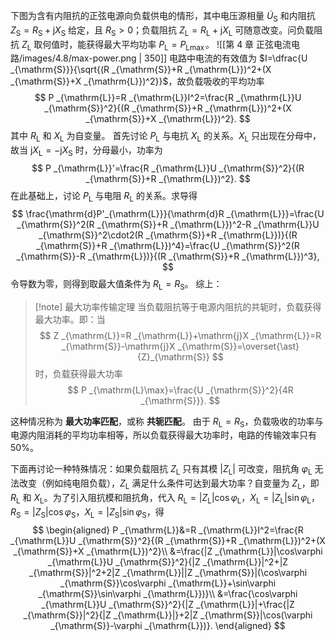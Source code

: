 下图为含有内阻抗的正弦电源向负载供电的情形，其中电压源相量 $\dot{U}_{\mathrm{S}}$ 和内阻抗 $Z _{\mathrm{S}}=R _{\mathrm{S}}+\mathrm{j}X _{\mathrm{S}}$ 给定，且 $R _{\mathrm{S}}>0$；负载阻抗 $Z _{\mathrm{L}}=R _{\mathrm{L}}+\mathrm{j}X _{\mathrm{L}}$ 可随意改变。问负载阻抗 $Z _{\mathrm{L}}$ 取何值时，能获得最大平均功率 $P _{\mathrm{L}}=P _{\mathrm{L}\max}$。
![[第 4 章 正弦电流电路/images/4.8/max-power.png | 350]]
电路中电流的有效值为 $I=\dfrac{U _{\mathrm{S}}}{\sqrt{(R _{\mathrm{S}}+R _{\mathrm{L}})^2+(X _{\mathrm{S}}+X _{\mathrm{L}})^2}}$，故负载吸收的平均功率 $$ P _{\mathrm{L}}=R _{\mathrm{L}}I^2=\frac{R _{\mathrm{L}}U _{\mathrm{S}}^2}{(R _{\mathrm{S}}+R _{\mathrm{L}})^2+(X _{\mathrm{S}}+X _{\mathrm{L}})^2}. $$其中 $R _{\mathrm{L}}$ 和 $X _{\mathrm{L}}$ 为自变量。
首先讨论 $P _{\mathrm{L}}$ 与电抗 $X _{\mathrm{L}}$ 的关系。$X _{\mathrm{L}}$ 只出现在分母中，故当 $\mathrm{j}X _{\mathrm{L}}=-\mathrm{j}X _{\mathrm{S}}$ 时，分母最小，功率为 $$ P _{\mathrm{L}}'=\frac{R _{\mathrm{L}}U _{\mathrm{S}}^2}{(R _{\mathrm{S}}+R _{\mathrm{L}})^2}. $$在此基础上，讨论 $P _{\mathrm{L}}$ 与电阻 $R _{\mathrm{L}}$ 的关系。求导得 $$ \frac{\mathrm{d}P'_{\mathrm{L}}}{\mathrm{d}R _{\mathrm{L}}}=\frac{U _{\mathrm{S}}^2(R _{\mathrm{S}}+R _{\mathrm{L}})^2-R _{\mathrm{L}}U _{\mathrm{S}}^2\cdot2(R _{\mathrm{S}}+R _{\mathrm{L}})}{(R _{\mathrm{S}}+R _{\mathrm{L}})^4}=\frac{U _{\mathrm{S}}^2(R _{\mathrm{S}}-R _{\mathrm{L}})}{(R _{\mathrm{S}}+R _{\mathrm{L}})^3}, $$令导数为零，则得到取最大值条件为 $R _{\mathrm{L}}=R _{\mathrm{S}}$。
综上：
> [!note] 最大功率传输定理
> 当负载阻抗等于电源内阻抗的共轭时，负载获得最大功率。即：当 $$ Z _{\mathrm{L}}=R _{\mathrm{L}}+\mathrm{j}X _{\mathrm{L}}=R _{\mathrm{S}}-\mathrm{j}X _{\mathrm{S}}=\overset{\ast}{Z}_{\mathrm{S}} $$时，负载获得最大功率 $$ P _{\mathrm{L}\max}=\frac{U _{\mathrm{S}}^2}{4R _{\mathrm{S}}}. $$

这种情况称为 **最大功率匹配**，或称 **共轭匹配**。
由于 $R _{\mathrm{L}}=R _{\mathrm{S}}$，负载吸收的功率与电源内阻消耗的平均功率相等，所以负载获得最大功率时，电路的传输效率只有 $50\%$。

下面再讨论一种特殊情况：如果负载阻抗 $Z _{\mathrm{L}}$ 只有其模 $|Z _{\mathrm{L}}|$ 可改变，阻抗角 $\varphi _{\mathrm{L}}$ 无法改变（例如纯电阻负载），$Z _{\mathrm{L}}$ 满足什么条件可达到最大功率？自变量为 $Z _{\mathrm{L}}$，即 $R _{\mathrm{L}}$ 和 $X _{\mathrm{L}}$。为了引入阻抗模和阻抗角，代入 $R _{\mathrm{L}}=|Z _{\mathrm{L}}|\cos\varphi _{\mathrm{L}}$，$X _{\mathrm{L}}=|Z _{\mathrm{L}}|\sin\varphi _{\mathrm{L}}$，$R _{\mathrm{S}}=|Z _{\mathrm{S}}|\cos\varphi _{\mathrm{S}}$，$X _{\mathrm{L}}=|Z _{\mathrm{S}}|\sin\varphi _{\mathrm{S}}$，得 $$ \begin{aligned}
    P _{\mathrm{L}}&=R _{\mathrm{L}}I^2=\frac{R _{\mathrm{L}}U _{\mathrm{S}}^2}{(R _{\mathrm{S}}+R _{\mathrm{L}})^2+(X _{\mathrm{S}}+X _{\mathrm{L}})^2}\\
    &=\frac{|Z _{\mathrm{L}}|\cos\varphi _{\mathrm{L}}U _{\mathrm{S}}^2}{|Z _{\mathrm{L}}|^2+|Z _{\mathrm{S}}|^2+2|Z _{\mathrm{L}}||Z _{\mathrm{S}}|(\cos\varphi _{\mathrm{S}}\cos\varphi _{\mathrm{L}}+\sin\varphi _{\mathrm{S}}\sin\varphi _{\mathrm{L}})}\\
    &=\frac{\cos\varphi _{\mathrm{L}}U _{\mathrm{S}}^2}{|Z _{\mathrm{L}}|+\frac{|Z _{\mathrm{S}}|^2}{|Z _{\mathrm{L}}|}+2|Z _{\mathrm{S}}|\cos(\varphi _{\mathrm{S}}-\varphi _{\mathrm{L}})}.
\end{aligned} $$

